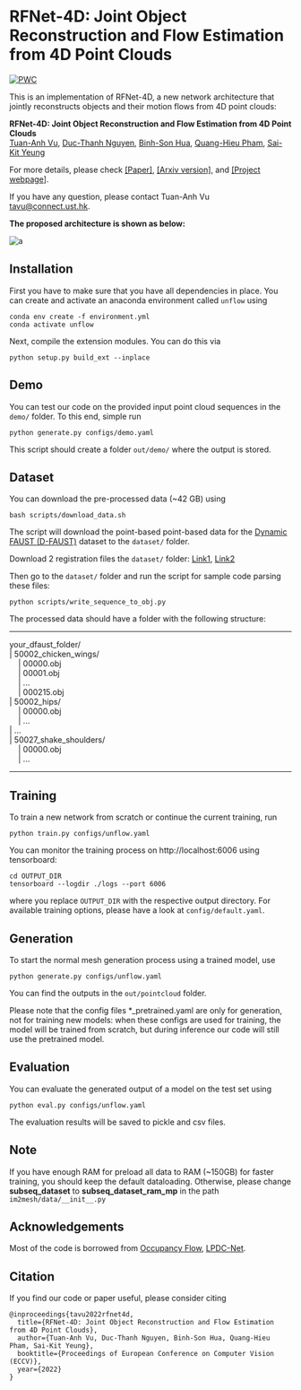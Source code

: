 # RFNet-4D: Joint Object Reconstruction and Flow Estimation from 4D Point Clouds

[![PWC](https://img.shields.io/endpoint.svg?url=https://paperswithcode.com/badge/rfnet-4d-joint-object-reconstruction-and-flow/3d-human-reconstruction-on-dynamic-faust)](https://paperswithcode.com/sota/3d-human-reconstruction-on-dynamic-faust?p=rfnet-4d-joint-object-reconstruction-and-flow)

This is an implementation of RFNet-4D, a new network architecture that jointly reconstructs objects and their motion flows from 4D point clouds: 

**RFNet-4D: Joint Object Reconstruction and Flow Estimation from 4D Point Clouds** <br />
[Tuan-Anh Vu](https://tuananh1007.github.io), [Duc-Thanh Nguyen](https://ducthanhnguyen.weebly.com/), [Binh-Son Hua](https://sonhua.github.io/), [Quang-Hieu Pham](https://pqhieu.github.io/), [Sai-Kit Yeung](http://saikit.org/)

For more details, please check [[Paper]](https://www.ecva.net/papers/eccv_2022/papers_ECCV/papers/136830036.pdf), [[Arxiv version]](https://arxiv.org/abs/2203.16482), and [[Project webpage]](https://tuananh1007.github.io/RFNet-4D/).

If you have any question, please contact Tuan-Anh Vu <tavu@connect.ust.hk>.


**The proposed architecture is shown as below:**

![a](images/overview.png)

## Installation
First you have to make sure that you have all dependencies in place.  You can create and activate an anaconda environment called `unflow` using

```
conda env create -f environment.yml
conda activate unflow
```
Next, compile the extension modules. You can do this via
```
python setup.py build_ext --inplace
```

## Demo

You can test our code on the provided input point cloud sequences in the `demo/` folder. To this end, simple run
```
python generate.py configs/demo.yaml
```
This script should create a folder `out/demo/` where the output is stored.


## Dataset

You can download the pre-processed data (~42 GB) using

```
bash scripts/download_data.sh
```

The script will download the point-based point-based data for the [Dynamic FAUST (D-FAUST)](http://dfaust.is.tue.mpg.de/) dataset to the `dataset/` folder. 

Download 2 registration files the `dataset/` folder: [Link1](https://download.is.tuebingen.mpg.de/download.php?domain=dfaust&sfile=registrations_m.hdf5), [Link2](https://download.is.tuebingen.mpg.de/download.php?domain=dfaust&sfile=registrations_f.hdf5)

Then go to the `dataset/` folder and run the script for sample code parsing these files:
```
python scripts/write_sequence_to_obj.py 
```

The processed data should have a folder with the following structure:   
___
your_dfaust_folder/  
| 50002_chicken_wings/  
&nbsp;&nbsp;&nbsp;&nbsp;| 00000.obj  
&nbsp;&nbsp;&nbsp;&nbsp;| 00001.obj  
&nbsp;&nbsp;&nbsp;&nbsp;| ...  
&nbsp;&nbsp;&nbsp;&nbsp;| 000215.obj  
| 50002_hips/  
&nbsp;&nbsp;&nbsp;&nbsp;| 00000.obj  
&nbsp;&nbsp;&nbsp;&nbsp;| ...  
| ...  
| 50027_shake_shoulders/  
&nbsp;&nbsp;&nbsp;&nbsp;| 00000.obj  
&nbsp;&nbsp;&nbsp;&nbsp;| ...  
___

## Training

To train a new network from scratch or continue the current training, run
```
python train.py configs/unflow.yaml
```
You can monitor the training process on http://localhost:6006 using tensorboard:
```
cd OUTPUT_DIR
tensorboard --logdir ./logs --port 6006
```
where you replace `OUTPUT_DIR` with the respective output directory. For available training options, please have a look at `config/default.yaml`. 

## Generation

To start the normal mesh generation process using a trained model, use

```
python generate.py configs/unflow.yaml
```

You can find the outputs in the `out/pointcloud` folder.

Please note that the config files *_pretrained.yaml are only for generation, not for training new models: when these configs are used for training, the model will be trained from scratch, but during inference our code will still use the pretrained model.

## Evaluation

You can evaluate the generated output of a model on the test set using

```
python eval.py configs/unflow.yaml
```
The evaluation results will be saved to pickle and csv files.


## Note

If you have enough RAM for preload all data to RAM (~150GB) for faster training, you should keep the default dataloading. Otherwise, please change **subseq_dataset** to **subseq_dataset_ram_mp** in the path `im2mesh/data/__init__.py`


## Acknowledgements

Most of the code is borrowed from [Occupancy Flow](https://github.com/autonomousvision/occupancy_flow), [LPDC-Net](https://github.com/Gorilla-Lab-SCUT/LPDC-Net).

## Citation

If you find our code or paper useful, please consider citing

    @inproceedings{tavu2022rfnet4d,
      title={RFNet-4D: Joint Object Reconstruction and Flow Estimation from 4D Point Clouds},
      author={Tuan-Anh Vu, Duc-Thanh Nguyen, Binh-Son Hua, Quang-Hieu Pham, Sai-Kit Yeung},
      booktitle={Proceedings of European Conference on Computer Vision (ECCV)},
      year={2022}
    }
